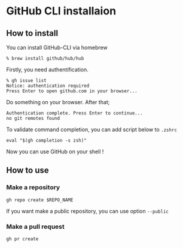 # GitHub CLI installaion

## How to install
You can install GitHub-CLI via homebrew
```
% brew install github/hub/hub
```
Firstly, you need authentification.
```
% gh issue list
Notice: authentication required
Press Enter to open github.com in your browser...
```
Do something on your browser. After that;
```
Authentication complete. Press Enter to continue... 
no git remotes found
```
To validate command completion, you can add script below to `.zshrc`
```
eval "$(gh completion -s zsh)"
```

Now you can use GitHub on your shell !

## How to use
### Make a repository
```
gh repo create $REPO_NAME
```
If you want make a public repository, you can use option `--public`

### Make a pull request
```
gh pr create
```
